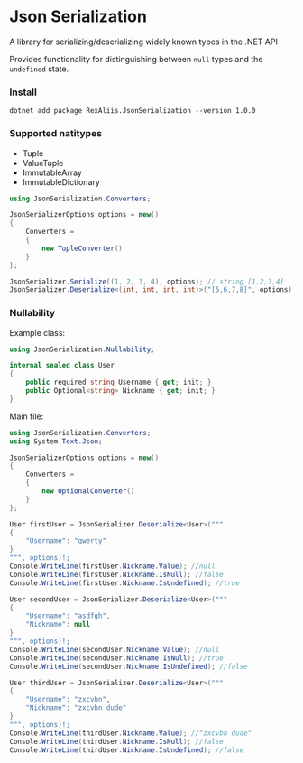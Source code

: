 # Json Serialization
A library for serializing/deserializing widely known types in the .NET API

Provides functionality for distinguishing between `null` types and the `undefined` state.
### Install
```
dotnet add package RexAliis.JsonSerialization --version 1.0.0
```

### Supported natitypes
 - Tuple
 - ValueTuple
 - ImmutableArray
 - ImmutableDictionary

```cs
using JsonSerialization.Converters;

JsonSerializerOptions options = new()
{
    Converters = 
    {
        new TupleConverter()
    }
};

JsonSerializer.Serialize((1, 2, 3, 4), options); // string [1,2,3,4]
JsonSerializer.Deserialize<(int, int, int, int)>("[5,6,7,8]", options); // ValueTuple<int, int, int, int> (5, 6, 7, 8)
```

### Nullability

Example class:
```cs
using JsonSerialization.Nullability;

internal sealed class User
{
    public required string Username { get; init; }
    public Optional<string> Nickname { get; init; }
}
```

Main file:
```cs
using JsonSerialization.Converters;
using System.Text.Json;

JsonSerializerOptions options = new()
{
    Converters = 
    {
        new OptionalConverter()
    }
};

User firstUser = JsonSerializer.Deserialize<User>("""
{
    "Username": "qwerty"
}
""", options)!;
Console.WriteLine(firstUser.Nickname.Value); //null
Console.WriteLine(firstUser.Nickname.IsNull); //false
Console.WriteLine(firstUser.Nickname.IsUndefined); //true

User secondUser = JsonSerializer.Deserialize<User>("""
{
    "Username": "asdfgh",
    "Nickname": null
}
""", options)!;
Console.WriteLine(secondUser.Nickname.Value); //null
Console.WriteLine(secondUser.Nickname.IsNull); //true
Console.WriteLine(secondUser.Nickname.IsUndefined); //false

User thirdUser = JsonSerializer.Deserialize<User>("""
{
    "Username": "zxcvbn",
    "Nickname": "zxcvbn dude"
}
""", options)!;
Console.WriteLine(thirdUser.Nickname.Value); //"zxcvbn dude"
Console.WriteLine(thirdUser.Nickname.IsNull); //false
Console.WriteLine(thirdUser.Nickname.IsUndefined); //false
```
